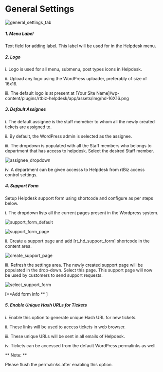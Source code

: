 # General Settings


![general_settings_tab](https://cloud.githubusercontent.com/assets/9676513/6480450/d4fe93b2-c279-11e4-969c-ae6e0112625a.png)


##### 1. Menu Label
Text field for adding label. This label will be used for in the Helpdesk menu.

##### 2. Logo

i. Logo is used for all menu, submenu, post types icons in Helpdesk.

ii. Upload any logo using the WordPress uploader, preferably of size of 16x16.

iii. The default logo is at present at [Your Site Name]/wp-content/plugins/rtbiz-helpdesk/app/assets/img/hd-16X16.png

##### 3. Default Assignee

i. The default assignee is the staff memeber to whom all the newly created tickets are assigned to.

ii. By default, the WordPress admin is selected as the assignee.

iii. The dropdown is populated with all the Staff members who belongs to department that has access to helpdesk. Select the desired Staff member.

![assignee_dropdown](https://cloud.githubusercontent.com/assets/9676513/6483474/a3a8ba5e-c297-11e4-8ebe-6a1b8cfbae97.png)

iv. A department can be given accesss to Helpdesk from rtBiz access control settings.

##### 4. Support Form

Setup Helpdesk support form using shortcode and configure as per steps below.

i. The dropdown lists all the current pages present in the Wordpress system.

![support_form_default](https://cloud.githubusercontent.com/assets/9676513/6480243/ba65605a-c277-11e4-9ce6-c427e001490e.png)


![support_form_page](https://cloud.githubusercontent.com/assets/9676513/6480244/ba8579f8-c277-11e4-86c3-bb96e69b36e8.png)

ii. Create a support page and add [rt_hd_support_form] shortcode in the content area.


![create_support_page](https://cloud.githubusercontent.com/assets/9676513/6480319/89ce59e6-c278-11e4-8beb-b37be40e7880.png)

iii. Refresh the settings area. The newly created support page will be populated in the drop-down. Select this page. This support page will now be used by customers to send support requests.

![select_support_form](https://cloud.githubusercontent.com/assets/9676513/6480262/f5026802-c277-11e4-81e1-62145daf208e.png)


[**Add form info ** ]

##### 5. Enable Unique Hash URLs for Tickets

i. Enable this option to generate unique Hash URL for new tickets.

ii. These links will be used to access tickets in web browser.

iii. These unique URLs will be sent in all emails of Helpdesk.

iv. Tickets can be accessed from the default WordPress permalinks as well.

** Note: **

Please flush the permalinks after enabling this option.



